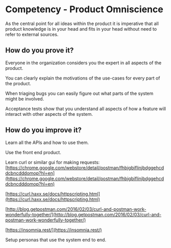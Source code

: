 # Competency - Product Omniscience

As the central point for all ideas within the product it is imperative that all product knowledge is in your head and fits in your head without need to refer to external sources.  

## How do you prove it?

Everyone in the organization considers you the expert in all aspects of the product.

You can clearly explain the motivations of the use-cases for every part of the product.

When triaging bugs you can easily figure out what parts of the system might be involved.

Acceptance tests show that you understand all aspects of how a feature will interact with other aspects of the system.

## How do you improve it?

Learn all the APIs and how to use them.

Use the front end product.

Learn curl or similar gui for making requests: [https://chrome.google.com/webstore/detail/postman/fhbjgbiflinjbdggehcddcbncdddomop?hl=en](https://chrome.google.com/webstore/detail/postman/fhbjgbiflinjbdggehcddcbncdddomop?hl=en)

[https://curl.haxx.se/docs/httpscripting.html](https://curl.haxx.se/docs/httpscripting.html)

[http://blog.getpostman.com/2016/02/03/curl-and-postman-work-wonderfully-together/](http://blog.getpostman.com/2016/02/03/curl-and-postman-work-wonderfully-together/) 

[https://insomnia.rest/](https://insomnia.rest/)

Setup personas that use the system end to end.  
